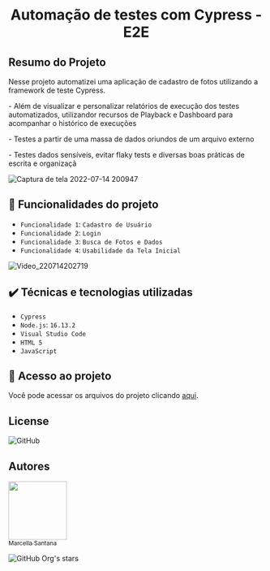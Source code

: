 <h1 align="center"> Automação de testes com Cypress - E2E </h1>

## Resumo do Projeto
<p>Nesse projeto automatizei uma aplicação de cadastro de fotos utilizando a framework de teste Cypress.</p>
<p>- Além de visualizar e personalizar relatórios de execução dos testes automatizados, utilizandor recursos de Playback e Dashboard para acompanhar o histórico de execuções</p>
<p>- Testes a partir de uma massa de dados oriundos de um arquivo externo</p>
<p>- Testes dados sensíveis, evitar flaky tests e diversas boas práticas de escrita e organizaçã</p>

![Captura de tela 2022-07-14 200947](https://user-images.githubusercontent.com/102002212/179116191-c72ba808-5278-4556-b525-2bc1bcea0d22.png)


## :hammer: Funcionalidades do projeto

- `Funcionalidade 1`: `Cadastro de Usuário` 
- `Funcionalidade 2`: `Login`
- `Funcionalidade 3`: `Busca de Fotos e Dados`
- `Funcionalidade 4`: `Usabilidade da Tela Inicial`

![Video_220714202719](https://user-images.githubusercontent.com/102002212/179117907-f02ced55-99e3-4a9f-bf46-a728793be9a3.gif)

## ✔️ Técnicas e tecnologias utilizadas
- `Cypress`
- `Node.js`: `16.13.2`
- `Visual Studio Code`
- `HTML 5`
- `JavaScript`

## 📁 Acesso ao projeto
<p>Você pode acessar os arquivos do projeto clicando <a href="https://github.com/marcellasan/projeto-automatizado-cypress/tree/master/cypress">aqui</a>.</p>


## License
<img alt="GitHub" src="https://img.shields.io/github/license/marcellasan/projeto-automatizado-cypress">

## Autores
[<img src="https://avatars.githubusercontent.com/u/102002212?s=96&v=4" width=115><br><sub>Marcella Santana</sub>](https://github.com/marcellasan) 

![GitHub Org's stars](https://img.shields.io/github/stars/marcellasan?style=social)

